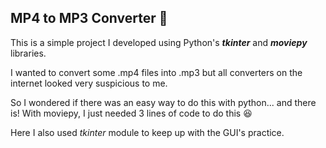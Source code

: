 ## MP4 to MP3 Converter :musical_note:

This is a simple project I developed using Python's ***tkinter*** and ***moviepy*** libraries.

I wanted to convert some .mp4 files into .mp3 but all converters on the internet looked very suspicious to me.

So I wondered if there was an easy way to do this with python... and there is! With moviepy, I just needed 3 lines of code to do this :satisfied:

Here I also used *tkinter* module to keep up with the GUI's practice.